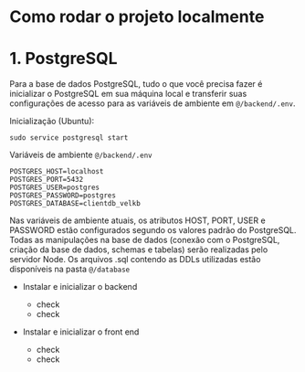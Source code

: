 # Como rodar o projeto localmente


# 1. PostgreSQL

Para a base de dados PostgreSQL, tudo o que você precisa fazer é inicializar o PostgreSQL em sua máquina local e transferir suas configurações de acesso para as variáveis de ambiente em `@/backend/.env`. 

Inicialização (Ubuntu):
```terminal
sudo service postgresql start
```

Variáveis de ambiente `@/backend/.env`
```.env
POSTGRES_HOST=localhost
POSTGRES_PORT=5432
POSTGRES_USER=postgres
POSTGRES_PASSWORD=postgres
POSTGRES_DATABASE=clientdb_velkb
```

Nas variáveis de ambiente atuais, os atributos HOST, PORT, USER e PASSWORD estão configurados segundo os valores padrão do PostgreSQL. 
Todas as manipulações na base de dados (conexão com o PostgreSQL, criação da base de dados, schemas e tabelas) serão realizadas pelo servidor Node.
Os arquivos .sql contendo as DDLs utilizadas estão disponíveis na pasta `@/database`


* Instalar e inicializar o backend
    * check
    * check

* Instalar e inicializar o front end
    * check
    * check
